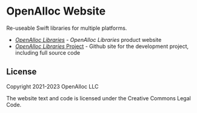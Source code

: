 # OpenAlloc Website

Re-useable Swift libraries for multiple platforms.

* [_OpenAlloc Libraries_](https://open-portfolio.github.io/) - _OpenAlloc Libraries_ product website
* [_OpenAlloc Libraries_ Project](https://github.com/openalloc/) - Github site for the development project, including full source code

## License

Copyright 2021-2023 OpenAlloc LLC

The website text and code is licensed under the Creative Commons Legal Code.

